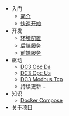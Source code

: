 - 入门
  - [简介](home.md)
  - [快速开始](code/quick-start.md)
- 开发
  - [环境配置](code/environment.md)
  - [后端服务](code/idea-start.md)
  - [前端服务](code/web-ui.md#构建-demo-web-ui)
- 驱动
  - [DC3 Opc Da](driver/opc-da.md)
  - [DC3 Opc Ua](driver/opc-ua.md)
  - [DC3 Modbus Tcp](driver/modbus-tcp.md)
  - 持续更新...
- 知识
  - [Docker Compose](docker/docker-compose.md)
- [关于项目](about.md)
